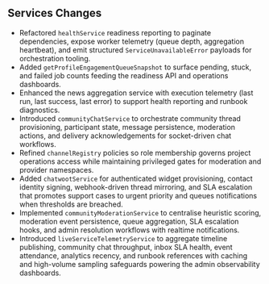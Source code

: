 ## Services Changes

- Refactored `healthService` readiness reporting to paginate dependencies, expose worker telemetry (queue depth, aggregation heartbeat), and emit structured `ServiceUnavailableError` payloads for orchestration tooling.
- Added `getProfileEngagementQueueSnapshot` to surface pending, stuck, and failed job counts feeding the readiness API and operations dashboards.
- Enhanced the news aggregation service with execution telemetry (last run, last success, last error) to support health reporting and runbook diagnostics.
- Introduced `communityChatService` to orchestrate community thread provisioning, participant state, message persistence, moderation actions, and delivery acknowledgements for socket-driven chat workflows.
- Refined `channelRegistry` policies so role membership governs project operations access while maintaining privileged gates for moderation and provider namespaces.
- Added `chatwootService` for authenticated widget provisioning, contact identity signing, webhook-driven thread mirroring, and SLA escalation that promotes support cases to urgent priority and queues notifications when thresholds are breached.
- Implemented `communityModerationService` to centralise heuristic scoring, moderation event persistence, queue aggregation, SLA escalation hooks, and admin resolution workflows with realtime notifications.
- Introduced `liveServiceTelemetryService` to aggregate timeline publishing, community chat throughput, inbox SLA health, event attendance, analytics recency, and runbook references with caching and high-volume sampling safeguards powering the admin observability dashboards.
